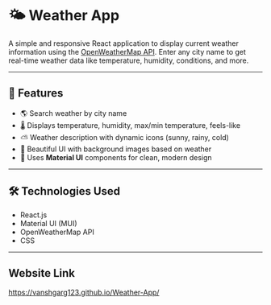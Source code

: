 # 🌤️ Weather App

A simple and responsive React application to display current weather information using the [OpenWeatherMap API](https://openweathermap.org/current). Enter any city name to get real-time weather data like temperature, humidity, conditions, and more.

---

## 🚀 Features

- 🌎 Search weather by city name
- 🌡️ Displays temperature, humidity, max/min temperature, feels-like
- ⛅ Weather description with dynamic icons (sunny, rainy, cold)
- 🎨 Beautiful UI with background images based on weather
- 🧊 Uses **Material UI** components for clean, modern design

---

## 🛠️ Technologies Used

- React.js
- Material UI (MUI)
- OpenWeatherMap API
- CSS

---

## Website Link 
https://vanshgarg123.github.io/Weather-App/


